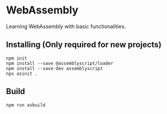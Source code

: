 # WebAssembly
Learning WebAssembly with basic functionalities.

## Installing (Only required for new projects)
```
npm init
npm install --save @assemblyscript/loader
npm install --save-dev assemblyscript
npx asinit .
```
## Build
```
npm run asbuild 
```
